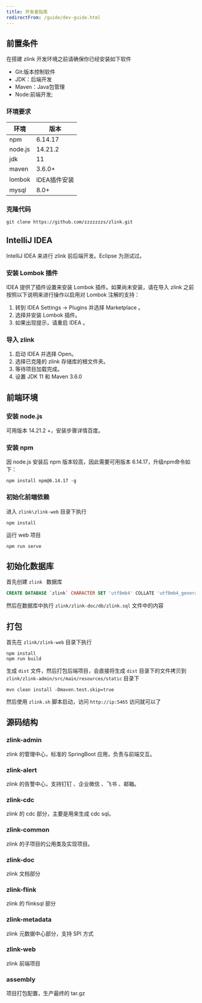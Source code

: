 ```yaml
---
title: 开发者指南
redirectFrom: /guide/dev-guide.html
---
```


## 前置条件

在搭建 zlink 开发环境之前请确保你已经安装如下软件

- Git:版本控制软件
- JDK：后端开发
- Maven：Java包管理
- Node:前端开发;

### 环境要求

| 环境    | 版本         |
| ------- | ------------ |
| npm     | 6.14.17      |
| node.js | 14.21.2      |
| jdk     | 11           |
| maven   | 3.6.0+       |
| lombok  | IDEA插件安装 |
| mysql   | 8.0+         |

### 克隆代码

```shell
git clone https://github.com/zzzzzzzs/zlink.git
```

## IntelliJ IDEA

IntelliJ IDEA 来进行 zlink 前后端开发。Eclipse 为测试过。

### 安装 Lombok 插件

IDEA 提供了插件设置来安装 Lombok 插件。如果尚未安装，请在导入 zlink 之前按照以下说明来进行操作以启用对 Lombok 注解的支持：

1. 转到 IDEA Settings → Plugins 并选择 Marketplace 。
2. 选择并安装 Lombok 插件。
3. 如果出现提示，请重启 IDEA 。

### 导入 zlink

1. 启动 IDEA 并选择 Open。
2. 选择已克隆的 zlink 存储库的根文件夹。
3. 等待项目加载完成。
4. 设置 JDK 11 和 Maven 3.6.0

## 前端环境

### 安装 node.js

可用版本 14.21.2 +，安装步骤详情百度。

### 安装 npm

因 node.js 安装后 npm 版本较高，因此需要可用版本 6.14.17，升级npm命令如下：

```shell
npm install npm@6.14.17 -g
```

### 初始化前端依赖

进入 `zlink\zlink-web` 目录下执行

```shell
npm install
```

运行 web 项目

```shell
npm run serve
```

## 初始化数据库

首先创建 `zlink `  数据库

```sql
CREATE DATABASE `zlink` CHARACTER SET 'utf8mb4' COLLATE 'utf8mb4_general_ci'
```

然后在数据库中执行 `zlink/zlink-doc/db/zlink.sql` 文件中的内容

## 打包

首先在 `zlink/zlink-web` 目录下执行

```shell
npm install
npm run build
```

生成 `dist` 文件，然后打包后端项目，会直接将生成 `dist` 目录下的文件拷贝到 `zlink/zlink-admin/src/main/resources/static` 目录下

```shell
mvn clean install -Dmaven.test.skip=true
```

然后使用 `zlink.sh` 脚本启动，访问 `http://ip:5465` 访问就可以了

## 源码结构

### zlink-admin

zlink 的管理中心，标准的 SpringBoot 应用，负责与前端交互。

### zlink-alert

zlink 的告警中心，支持钉钉 、企业微信 、飞书 、邮箱。

### zlink-cdc

zlink 的 cdc 部分，主要是用来生成 cdc sql。

### zlink-common

zlink 的子项目的公用类及实现项目。

### zlink-doc

zlink 文档部分

### zlink-flink

zlink 的 flinksql 部分

### zlink-metadata

zlink 元数据中心部分，支持 SPI 方式

### zlink-web

zlink 前端项目

### assembly

项目打包配置，生产最终的 tar.gz
